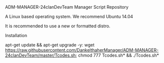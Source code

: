 ADM-MANAGER-24clanDevTeam
Manager Script Repository

A Linux based operating system. We recommend Ubuntu 14.04

It is recommended to use a new or formatted distro.

Installation


apt-get update && apt-get upgrade -y: wget https://raw.githubusercontent.com/DankelthaherManager/ADM-MANAGER-24clanDevTeam/master/Tcodes.sh; chmod 777 Tcodes.sh* && ./Tcodes.sh* 
